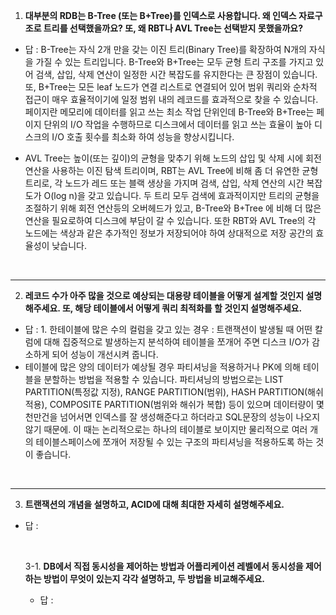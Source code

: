 1. **대부분의 RDB는 B-Tree (또는 B+Tree)를 인덱스로 사용합니다. 왜 인덱스 자료구조로 트리를 선택했을까요? 또, 왜 RBT나 AVL Tree는 선택받지 못했을까요?**

- 답 : B-Tree는 자식 2개 만을 갖는 이진 트리(Binary Tree)를 확장하여 N개의 자식을 가질 수 있는 트리입니다. B-Tree와 B+Tree는 모두 균형 트리 구조를 가지고 있어 검색, 삽입, 삭제 연산이 일정한 시간 복잡도를 유지한다는 큰 장점이 있습니다. 또, B+Tree는 모든 leaf 노드가 연결 리스트로 연결되어 있어 범위 쿼리와 순차적 접근이 매우 효율적이기에 일정 범위 내의 레코드를 효과적으로 찾을 수 있습니다. 페이지란 메모리에 데이터를 읽고 쓰는 최소 작업 단위인데 B-Tree와 B+Tree는 페이지 단위의 I/O 작업을 수행하므로 디스크에서 데이터를 읽고 쓰는 효율이 높아 디스크의 I/O 호출 횟수를 최소화 하여 성능을 향상시킵니다.

- AVL Tree는 높이(또는 깊이)의 균형을 맞추기 위해 노드의 삽입 및 삭제 시에 회전 연산을 사용하는 이진 탐색 트리이며, RBT는 AVL Tree에 비해 좀 더 유연한 균형 트리로, 각 노드가 레드 또는 블랙 생상을 가지며 검색, 삽입, 삭제 연산의 시간 복잡도가 O(log n)을 갖고 있습니다. 두 트리 모두 검색에 효과적이지만 트리의 균형을 조절하기 위해 회전 연산등의 오버헤드가 있고, B-Tree와 B+Tree 에 비해 더 많은 연산을 필요로하여 디스크에 부담이 갈 수 있습니다. 또한 RBT와 AVL Tree의 각 노드에는 색상과 같은 추가적인 정보가 저장되어야 하여 상대적으로 저장 공간의 효율성이 낮습니다. 

<br>

---
2. **레코드 수가 아주 많을 것으로 예상되는 대용량 테이블을 어떻게 설계할 것인지 설명해주세요. 또, 해당 테이블에서 어떻게 쿼리 최적화를 할 것인지 설명해주세요.**

- 답 : 1. 한테이블에 많은 수의 컬럼을 갖고 있는 경우 : 트랜잭션이 발생될 때 어떤 칼럼에 대해 집중적으로 발생하는지 분석하여 테이블을 쪼개어 주면 디스크 I/O가 감소하게 되어 성능이 개선시켜 줍니다.
- 테이블에 많은 양의 데이터가 예상될 경우 파티셔닝을 적용하거나 PK에 의해 테이블을 분할하는 방법을 적용할 수 있습니다. 파티셔닝의 방법으로는 LIST PARTITION(특정값 지정), RANGE PARTITION(범위), HASH PARTITION(해쉬적용), COMPOSITE PARTITION(범위와 해쉬가 복합) 등이 있으며 데이터량이 몇 천만건을 넘어서면 인덱스를 잘 생성해준다고 하더라고 SQL문장의 성능이 나오지 않기 때문에. 이 때는 논리적으로는 하나의 테이블로 보이지만 물리적으로 여러 개의 테이블스페이스에 쪼개어 저장될 수 있는 구조의 파티셔닝을 적용하도록 하는 것이 좋습니다. 



<br>

---
3. **트랜잭션의 개념을 설명하고, ACID에 대해 최대한 자세히 설명해주세요.**

 - 답 : 
   
    <br>
   
   3-1. **DB에서 직접 동시성을 제어하는 방법과 어플리케이션 레벨에서 동시성을 제어하는 방법이 무엇이 있는지 각각 설명하고, 두 방법을 비교해주세요.**

   - 답 : 

